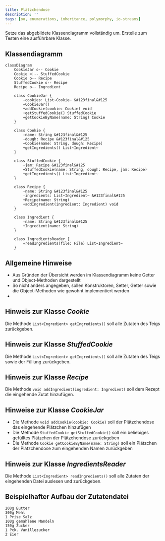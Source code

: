 ```yaml
---
title: Plätzchendose
description: ''
tags: [oo, enumerations, inheritance, polymorphy, io-streams]
---
```


Setze das abgebildete Klassendiagramm vollständig um. Erstelle zum Testen eine
ausführbare Klasse.

## Klassendiagramm

```mermaid
classDiagram
    CookieJar o-- Cookie
    Cookie <|-- StuffedCookie
    Cookie o-- Recipe
    StuffedCookie o-- Recipe
    Recipe o-- Ingredient

    class CookieJar {
        -cookies: List~Cookie~ &#123final&#125
        +CookieJar()
        +addCookie(cookie: Cookie) void
        +getStuffedCookie() StuffedCookie
        +getCookieByName(name: String) Cookie
    }

    class Cookie {
        -name: String &#123final&#125
        -dough: Recipe &#123final&#125
        +Cookie(name: String, dough: Recipe)
        +getIngredients() List~Ingredient~
    }

    class StuffedCookie {
        -jam: Recipe &#123final&#125
        +StuffedCookie(name: String, dough: Recipe, jam: Recipe)
        +getIngredients() List~Ingredient~
    }

    class Recipe {
        -name: String &#123final&#125
        -ingredients: List~Ingredient~ &#123final&#125
        +Recipe(name: String)
        +addIngredient(ingredient: Ingredient) void
    }

    class Ingredient {
        -name: String &#123final&#125
        +Ingredient(name: String)
    }

    class IngredientsReader {
        +readIngredients(file: File) List~Ingredient~
    }
```

## Allgemeine Hinweise

- Aus Gründen der Übersicht werden im Klassendiagramm keine Getter und
  Object-Methoden dargestellt
- So nicht anders angegeben, sollen Konstruktoren, Setter, Getter sowie die
  Object-Methoden wie gewohnt implementiert werden
-

## Hinweis zur Klasse _Cookie_

Die Methode `List<Ingredient> getIngredients()` soll alle Zutaten des Teigs
zurückgeben.

## Hinweis zur Klasse _StuffedCookie_

Die Methode `List<Ingredient> getIngredients()` soll alle Zutaten des Teigs
sowie der Füllung zurückgeben.

## Hinweis zur Klasse _Recipe_

Die Methode `void addIngredient(ingredient: Ingredient)` soll dem Rezept die
eingehende Zutat hinzufügen.

## Hinweise zur Klasse _CookieJar_

- Die Methode `void addCookie(cookie: Cookie)` soll der Plätzchendose das
  eingehende Plätzchen hinzufügen
- Die Methode `StuffedCookie getStuffedCookie()` soll ein beliebiges gefülltes
  Plätzchen der Plätzchendose zurückgeben
- Die Methode `Cookie getCookieByName(name: String)` soll ein Plätzchen der
  Plätzchendose zum eingehenden Namen zurückgeben

## Hinweis zur Klasse _IngredientsReader_

Die Methode `List<Ingredient> readIngredients()` soll alle Zutaten der
eingehenden Datei auslesen und zurückgeben.

## Beispielhafter Aufbau der Zutatendatei

```
200g Butter
300g Mehl
1 Prise Salz
100g gemahlene Mandeln
150g Zucker
1 Pck. Vanillezucker
2 Eier
```
